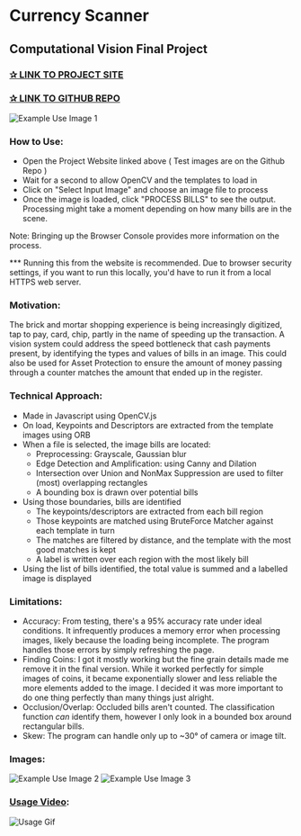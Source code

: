 # Currency Scanner
## Computational Vision Final Project
### [✰ LINK TO PROJECT SITE](https://zaarafa.github.io/Currency-Scanner/)
### [✰ LINK TO GITHUB REPO](https://github.com/ZaarafA/Currency-Scanner)
![Example Use Image 1](https://i.imgur.com/ssMZHuL.png)

### How to Use:
- Open the Project Website linked above ( Test images are on the Github Repo )
- Wait for a second to allow OpenCV and the templates to load in
- Click on "Select Input Image" and choose an image file to process
- Once the image is loaded, click "PROCESS BILLS" to see the output. Processing might take a moment depending on how many bills are in the scene.

Note: Bringing up the Browser Console provides more information on the process. 

*** Running this from the website is recommended. Due to browser security settings, if you want to run this locally, you'd have to run it from a local HTTPS web server.

### Motivation:
The brick and mortar shopping experience is being increasingly digitized, tap to pay, card, chip, partly in the name of speeding up the transaction. A vision system could address the speed bottleneck that cash payments present, by identifying the types and values of bills in an image. This could also be used for Asset Protection to ensure the amount of money passing through a counter matches the amount that ended up in the register.

### Technical Approach:
- Made in Javascript using OpenCV.js
- On load, Keypoints and Descriptors are extracted from the template images using ORB
- When a file is selected, the image bills are located:
  - Preprocessing: Grayscale, Gaussian blur
  - Edge Detection and Amplification: using Canny and Dilation
  - Intersection over Union and NonMax Suppression are used to filter (most) overlapping rectangles
  - A bounding box is drawn over potential bills
- Using those boundaries, bills are identified
  - The keypoints/descriptors are extracted from each bill region
  - Those keypoints are matched using BruteForce Matcher against each template in turn
  - The matches are filtered by distance, and the template with the most good matches is kept
  - A label is written over each region with the most likely bill
- Using the list of bills identified, the total value is summed and a labelled image is displayed

### Limitations:
- Accuracy: From testing, there's a 95% accuracy rate under ideal conditions. It infrequently produces a memory error when processing images, likely because the loading being incomplete. The program handles those errors by simply refreshing the page.
- Finding Coins: I got it mostly working but the fine grain details made me remove it in the final version. While it worked perfectly for simple images of coins, it became exponentially slower and less reliable the more elements added to the image. I decided it was more important to do one thing perfectly than many things just alright.
- Occlusion/Overlap: Occluded bills aren't counted. The classification function *can* identify them, however I only look in a bounded box around rectangular bills.
- Skew: The program can handle only up to ~30° of camera or image tilt.


### Images:
![Example Use Image 2](https://i.imgur.com/YIjO8CU.png)
![Example Use Image 3](https://i.imgur.com/JFwmMs2.png)
### [Usage Video](https://youtu.be/asrFWLCDb6o):
![Usage Gif](https://i.imgur.com/JLod8dp.gif)